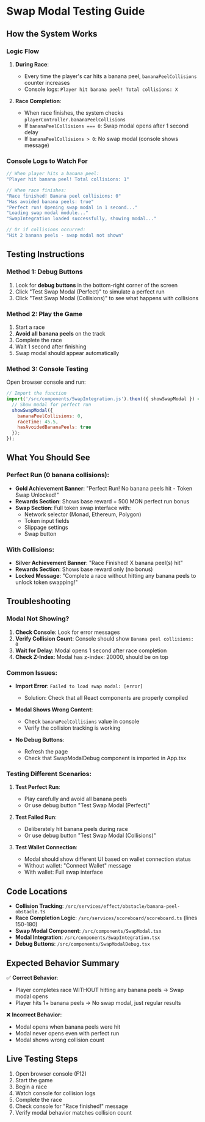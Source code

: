 # Swap Modal Testing Guide

## How the System Works

### Logic Flow
1. **During Race**: 
   - Every time the player's car hits a banana peel, `bananaPeelCollisions` counter increases
   - Console logs: `Player hit banana peel! Total collisions: X`

2. **Race Completion**:
   - When race finishes, the system checks `playerController.bananaPeelCollisions`
   - If `bananaPeelCollisions === 0`: Swap modal opens after 1 second delay
   - If `bananaPeelCollisions > 0`: No swap modal (console shows message)

### Console Logs to Watch For
```javascript
// When player hits a banana peel:
"Player hit banana peel! Total collisions: 1"

// When race finishes:
"Race finished! Banana peel collisions: 0"
"Has avoided banana peels: true"
"Perfect run! Opening swap modal in 1 second..."
"Loading swap modal module..."
"SwapIntegration loaded successfully, showing modal..."

// Or if collisions occurred:
"Hit 2 banana peels - swap modal not shown"
```

## Testing Instructions

### Method 1: Debug Buttons
1. Look for **debug buttons** in the bottom-right corner of the screen
2. Click "Test Swap Modal (Perfect)" to simulate a perfect run
3. Click "Test Swap Modal (Collisions)" to see what happens with collisions

### Method 2: Play the Game
1. Start a race
2. **Avoid all banana peels** on the track
3. Complete the race
4. Wait 1 second after finishing
5. Swap modal should appear automatically

### Method 3: Console Testing
Open browser console and run:
```javascript
// Import the function
import('/src/components/SwapIntegration.js').then(({ showSwapModal }) => {
  // Show modal for perfect run
  showSwapModal({
    bananaPeelCollisions: 0,
    raceTime: 45.5,
    hasAvoidedBananaPeels: true
  });
});
```

## What You Should See

### Perfect Run (0 banana collisions):
- **Gold Achievement Banner**: "Perfect Run! No banana peels hit - Token Swap Unlocked!"
- **Rewards Section**: Shows base reward + 500 MON perfect run bonus
- **Swap Section**: Full token swap interface with:
  - Network selector (Monad, Ethereum, Polygon)
  - Token input fields
  - Slippage settings
  - Swap button

### With Collisions:
- **Silver Achievement Banner**: "Race Finished! X banana peel(s) hit"
- **Rewards Section**: Shows base reward only (no bonus)
- **Locked Message**: "Complete a race without hitting any banana peels to unlock token swapping!"

## Troubleshooting

### Modal Not Showing?
1. **Check Console**: Look for error messages
2. **Verify Collision Count**: Console should show `Banana peel collisions: 0`
3. **Wait for Delay**: Modal opens 1 second after race completion
4. **Check Z-Index**: Modal has z-index: 20000, should be on top

### Common Issues:
- **Import Error**: `Failed to load swap modal: [error]`
  - Solution: Check that all React components are properly compiled
  
- **Modal Shows Wrong Content**: 
  - Check `bananaPeelCollisions` value in console
  - Verify the collision tracking is working

- **No Debug Buttons**:
  - Refresh the page
  - Check that SwapModalDebug component is imported in App.tsx

### Testing Different Scenarios:

1. **Test Perfect Run**:
   - Play carefully and avoid all banana peels
   - Or use debug button "Test Swap Modal (Perfect)"

2. **Test Failed Run**:
   - Deliberately hit banana peels during race
   - Or use debug button "Test Swap Modal (Collisions)"

3. **Test Wallet Connection**:
   - Modal should show different UI based on wallet connection status
   - Without wallet: "Connect Wallet" message
   - With wallet: Full swap interface

## Code Locations

- **Collision Tracking**: `/src/services/effect/obstacle/banana-peel-obstacle.ts`
- **Race Completion Logic**: `/src/services/scoreboard/scoreboard.ts` (lines 150-180)
- **Swap Modal Component**: `/src/components/SwapModal.tsx`
- **Modal Integration**: `/src/components/SwapIntegration.tsx`
- **Debug Buttons**: `/src/components/SwapModalDebug.tsx`

## Expected Behavior Summary

✅ **Correct Behavior**:
- Player completes race WITHOUT hitting any banana peels → Swap modal opens
- Player hits 1+ banana peels → No swap modal, just regular results

❌ **Incorrect Behavior**:
- Modal opens when banana peels were hit
- Modal never opens even with perfect run
- Modal shows wrong collision count

## Live Testing Steps

1. Open browser console (F12)
2. Start the game
3. Begin a race
4. Watch console for collision logs
5. Complete the race
6. Check console for "Race finished!" message
7. Verify modal behavior matches collision count
